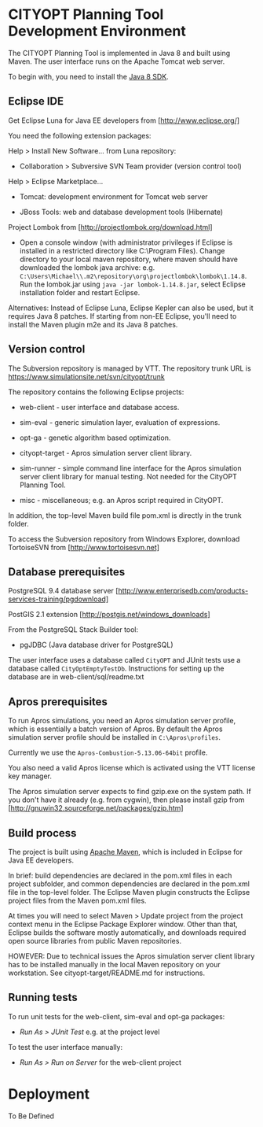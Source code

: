 CITYOPT Planning Tool Development Environment
=============================================

The CITYOPT Planning Tool is implemented in Java 8 and built using Maven.  The
user interface runs on the Apache Tomcat web server.

To begin with, you need to install the [Java 8 SDK].

Eclipse IDE
-----------

Get Eclipse Luna for Java EE developers from [http://www.eclipse.org/]

You need the following extension packages:


Help > Install New Software... from Luna repository:

- Collaboration > Subversive SVN Team provider (version control tool)


Help > Eclipse Marketplace...

- Tomcat: development environment for Tomcat web server

- JBoss Tools: web and database development tools (Hibernate)


Project Lombok from [http://projectlombok.org/download.html]

- Open a console window (with administrator privileges if Eclipse is installed 
in a restricted directory like C:\Program Files). Change directory to your local 
maven repository, where maven should have downloaded the lombok java archive:
e.g. `C:\Users\Michael\\.m2\repository\org\projectlombok\lombok\1.14.8`.
Run the lombok.jar using `java -jar lombok-1.14.8.jar`, select Eclipse 
installation folder and restart Eclipse.

Alternatives: Instead of Eclipse Luna, Eclipse Kepler can also be used, but it
requires Java 8 patches.  If starting from non-EE Eclipse, you'll need to
install the Maven plugin m2e and its Java 8 patches.


Version control
---------------

The Subversion repository is managed by VTT.  The repository trunk URL is
https://www.simulationsite.net/svn/cityopt/trunk

The repository contains the following Eclipse projects:

- web-client - user interface and database access.

- sim-eval - generic simulation layer, evaluation of expressions.

- opt-ga - genetic algorithm based optimization.

- cityopt-target - Apros simulation server client library.

- sim-runner - simple command line interface for the Apros simulation server
  client library for manual testing.  Not needed for the CityOPT Planning
  Tool.

- misc - miscellaneous; e.g. an Apros script required in CityOPT.

In addition, the top-level Maven build file pom.xml is directly in the trunk
folder.

To access the Subversion repository from Windows Explorer, download
TortoiseSVN from [http://www.tortoisesvn.net]


Database prerequisites
----------------------

PostgreSQL 9.4 database server
[http://www.enterprisedb.com/products-services-training/pgdownload]

PostGIS 2.1 extension
[http://postgis.net/windows_downloads]

From the PostgreSQL Stack Builder tool:

- pgJDBC (Java database driver for PostgreSQL)

The user interface uses a database called `CityOPT` and JUnit tests use a
database called `CityOptEmptyTestDb`.  Instructions for setting up the
database are in web-client/sql/readme.txt


Apros prerequisites
-------------------

To run Apros simulations, you need an Apros simulation server profile, which
is essentially a batch version of Apros.  By default the Apros simulation
server profile should be installed in `C:\Apros\profiles`.

Currently we use the `Apros-Combustion-5.13.06-64bit` profile.

You also need a valid Apros license which is activated using the VTT license
key manager.

The Apros simulation server expects to find gzip.exe on the system path.  If
you don't have it already (e.g. from cygwin), then please install gzip from
[http://gnuwin32.sourceforge.net/packages/gzip.htm]


Build process
-------------

The project is built using [Apache Maven], which is included in Eclipse
for Java EE developers.

In brief: build dependencies are declared in the pom.xml files in each project
subfolder, and common dependencies are declared in the pom.xml file in the
top-level folder.  The Eclipse Maven plugin constructs the Eclipse project
files from the Maven pom.xml files.

At times you will need to select Maven > Update project from the project
context menu in the Eclipse Package Explorer window.  Other than that, Eclipse
builds the software mostly automatically, and downloads required open source
libraries from public Maven repositories.

HOWEVER: Due to technical issues the Apros simulation server client
library has to be installed manually in the local Maven repository on your
workstation.  See cityopt-target/README.md for instructions.


Running tests
-------------

To run unit tests for the web-client, sim-eval and opt-ga packages:

- *Run As > JUnit Test* e.g. at the project level

To test the user interface manually:

- *Run As > Run on Server* for the web-client project


Deployment
==========

To Be Defined



[//]: # (List of links for the Markdown processor.)

[Java 8 SDK]: http://www.oracle.com/technetwork/java/javase/downloads/index.html
[http://www.eclipse.org/]: http://www.eclipse.org/
[http://projectlombok.org/download.html]: http://projectlombok.org/download.html
[http://www.tortoisesvn.net]: http://www.tortoisesvn.net
[http://www.enterprisedb.com/products-services-training/pgdownload]: http://www.enterprisedb.com/products-services-training/pgdownload
[http://postgis.net/windows_downloads]: http://postgis.net/windows_downloads
[Apache Maven]: http://maven.apache.org
[http://gnuwin32.sourceforge.net/packages/gzip.htm]: http://gnuwin32.sourceforge.net/packages/gzip.htm
